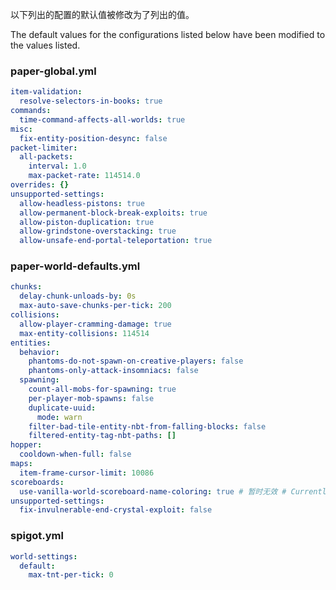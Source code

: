 以下列出的配置的默认值被修改为了列出的值。

The default values for the configurations listed below have been modified to the values listed.
### paper-global.yml
```yaml
item-validation:
  resolve-selectors-in-books: true
commands:
  time-command-affects-all-worlds: true
misc:
  fix-entity-position-desync: false
packet-limiter:
  all-packets:
    interval: 1.0
    max-packet-rate: 114514.0
overrides: {}
unsupported-settings:
  allow-headless-pistons: true
  allow-permanent-block-break-exploits: true
  allow-piston-duplication: true
  allow-grindstone-overstacking: true
  allow-unsafe-end-portal-teleportation: true
```
### paper-world-defaults.yml
```yaml
chunks:
  delay-chunk-unloads-by: 0s
  max-auto-save-chunks-per-tick: 200
collisions:
  allow-player-cramming-damage: true
  max-entity-collisions: 114514
entities:
  behavior:
    phantoms-do-not-spawn-on-creative-players: false
    phantoms-only-attack-insomniacs: false
  spawning:
    count-all-mobs-for-spawning: true
    per-player-mob-spawns: false
    duplicate-uuid:
      mode: warn
    filter-bad-tile-entity-nbt-from-falling-blocks: false
    filtered-entity-tag-nbt-paths: []
hopper:
  cooldown-when-full: false
maps:
  item-frame-cursor-limit: 10086
scoreboards:
  use-vanilla-world-scoreboard-name-coloring: true # 暂时无效 # Currently unavailable
unsupported-settings:
  fix-invulnerable-end-crystal-exploit: false
```
### spigot.yml
```yaml
world-settings:
  default:
    max-tnt-per-tick: 0
```